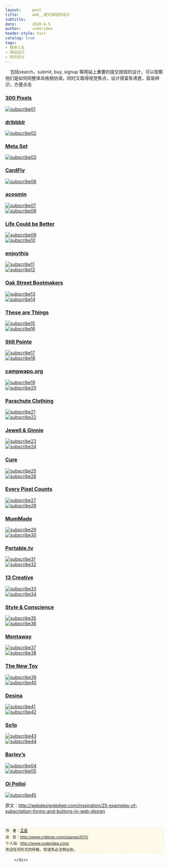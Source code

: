 ```yaml
---
layout:     post
title:      web__提交按钮的设计
subtitle:   
date:       2020-6-5
author:     coderidea
header-style: text
catalog: true
tags:
- 程序人生
- 网站设计
- 网页设计
--- 
```

<div class="postBody">
			<div id="cnblogs_post_body" class="blogpost-body"><p>    包括search，submit, buy, signup 等网站上重要的提交按钮的设计，可以观察他们是如何同整体风格相协调，同时又取得视觉焦点，设计得富有诱惑，容易辨识，方便点击</p>
<h3><a href="http://www.300pixels.org/">300 Pixels</a></h3>
<p><a href="http://www.300pixels.org/"><img class="aligncenter size-full wp-image-3448" src="http://webdesignledger.com/wp-content/uploads/2011/01/subscribe01.jpg" alt="subscribe01" /></a></p>
<h3><a href="http://www.tapmates.com/dribbblr/">dribbblr</a></h3>
<p><a href="http://www.tapmates.com/dribbblr/"><img class="aligncenter size-full wp-image-3448" src="http://webdesignledger.com/wp-content/uploads/2011/01/subscribe02.jpg" alt="subscribe02" /></a></p>
<h3><a href="http://metaset.com.au/">Meta Set</a></h3>
<p><a href="http://metaset.com.au/"><img class="aligncenter size-full wp-image-3448" src="http://webdesignledger.com/wp-content/uploads/2011/01/subscribe03.jpg" alt="subscribe03" /></a></p>
<h3><a href="http://cardf.ly/">CardFly</a></h3>
<p><a href="http://cardf.ly/"><img class="aligncenter size-full wp-image-3448" src="http://webdesignledger.com/wp-content/uploads/2011/01/subscribe06.jpg" alt="subscribe06" /></a></p>
<h3><a href="http://www.acosmin.com/">acosmin</a></h3>
<p><a href="http://www.acosmin.com/"><img class="aligncenter size-full wp-image-3448" src="http://webdesignledger.com/wp-content/uploads/2011/01/subscribe07.jpg" alt="subscribe07" /></a><br /><a href="http://www.acosmin.com/"><img class="aligncenter size-full wp-image-3448" src="http://webdesignledger.com/wp-content/uploads/2011/01/subscribe08.jpg" alt="subscribe08" /></a></p>
<h3><a href="http://www.lifecouldbebetter.com/">Life Could be Better</a></h3>
<p><a href="http://www.lifecouldbebetter.com/"><img class="aligncenter size-full wp-image-3448" src="http://webdesignledger.com/wp-content/uploads/2011/01/subscribe09.jpg" alt="subscribe09" /></a><br /><a href="http://www.lifecouldbebetter.com/"><img class="aligncenter size-full wp-image-3448" src="http://webdesignledger.com/wp-content/uploads/2011/01/subscribe10.jpg" alt="subscribe10" /></a></p>
<h3><a href="http://www.enjoythis.co.uk/">enjoythis</a></h3>
<p><a href="http://www.enjoythis.co.uk/"><img class="aligncenter size-full wp-image-3448" src="http://webdesignledger.com/wp-content/uploads/2011/01/subscribe11.jpg" alt="subscribe11" /></a><br /><a href="http://www.enjoythis.co.uk/"><img class="aligncenter size-full wp-image-3448" src="http://webdesignledger.com/wp-content/uploads/2011/01/subscribe12.jpg" alt="subscribe12" /></a></p>
<h3><a href="http://oakstreetbootmakers.com/">Oak Street Bootmakers</a></h3>
<p><a href="http://oakstreetbootmakers.com/"><img class="aligncenter size-full wp-image-3448" src="http://webdesignledger.com/wp-content/uploads/2011/01/subscribe13.jpg" alt="subscribe13" /></a><br /><a href="http://oakstreetbootmakers.com/"><img class="aligncenter size-full wp-image-3448" src="http://webdesignledger.com/wp-content/uploads/2011/01/subscribe14.jpg" alt="subscribe14" /></a></p>
<h3><a href="http://www.thesearethings.com/">These are Things</a></h3>
<p><a href="http://www.thesearethings.com/"><img class="aligncenter size-full wp-image-3448" src="http://webdesignledger.com/wp-content/uploads/2011/01/subscribe15.jpg" alt="subscribe15" /></a><br /><a href="http://www.thesearethings.com/"><img class="aligncenter size-full wp-image-3448" src="http://webdesignledger.com/wp-content/uploads/2011/01/subscribe16.jpg" alt="subscribe16" /></a></p>
<h3><a href="http://stillpointesanctuary.org/">Still Pointe</a></h3>
<p><a href="http://stillpointesanctuary.org/"><img class="aligncenter size-full wp-image-3448" src="http://webdesignledger.com/wp-content/uploads/2011/01/subscribe17.jpg" alt="subscribe17" /></a><br /><a href="http://stillpointesanctuary.org/"><img class="aligncenter size-full wp-image-3448" src="http://webdesignledger.com/wp-content/uploads/2011/01/subscribe18.jpg" alt="subscribe18" /></a></p>
<h3><a href="http://campwapo.org/">campwapo.org</a></h3>
<p><a href="http://campwapo.org/"><img class="aligncenter size-full wp-image-3448" src="http://webdesignledger.com/wp-content/uploads/2011/01/subscribe19.jpg" alt="subscribe19" /></a><br /><a href="http://campwapo.org/"><img class="aligncenter size-full wp-image-3448" src="http://webdesignledger.com/wp-content/uploads/2011/01/subscribe20.jpg" alt="subscribe20" /></a></p>
<h3><a href="http://www.madebyparachute.com/products">Parachute Clothing</a></h3>
<p><a href="http://www.madebyparachute.com/products"><img class="aligncenter size-full wp-image-3448" src="http://webdesignledger.com/wp-content/uploads/2011/01/subscribe21.jpg" alt="subscribe21" /></a><br /><a href="http://www.madebyparachute.com/products"><img class="aligncenter size-full wp-image-3448" src="http://webdesignledger.com/wp-content/uploads/2011/01/subscribe22.jpg" alt="subscribe22" /></a></p>
<h3><a href="http://www.jewellandginnie.com/">Jewell &amp; Ginnie</a></h3>
<p><a href="http://www.jewellandginnie.com/"><img class="aligncenter size-full wp-image-3448" src="http://webdesignledger.com/wp-content/uploads/2011/01/subscribe23.jpg" alt="subscribe23" /></a><br /><a href="http://www.jewellandginnie.com/"><img class="aligncenter size-full wp-image-3448" src="http://webdesignledger.com/wp-content/uploads/2011/01/subscribe24.jpg" alt="subscribe24" /></a></p>
<h3><a href="http://cure.org/">Cure</a></h3>
<p><a href="http://cure.org/"><img class="aligncenter size-full wp-image-3448" src="http://webdesignledger.com/wp-content/uploads/2011/01/subscribe25.jpg" alt="subscribe25" /></a><br /><a href="http://cure.org/"><img class="aligncenter size-full wp-image-3448" src="http://webdesignledger.com/wp-content/uploads/2011/01/subscribe26.jpg" alt="subscribe26" /></a></p>
<h3><a href="http://epicagency.net/">Every Pixel Counts</a></h3>
<p><a href="http://epicagency.net/"><img class="aligncenter size-full wp-image-3448" src="http://webdesignledger.com/wp-content/uploads/2011/01/subscribe27.jpg" alt="subscribe27" /></a><br /><a href="http://epicagency.net/"><img class="aligncenter size-full wp-image-3448" src="http://webdesignledger.com/wp-content/uploads/2011/01/subscribe28.jpg" alt="subscribe28" /></a></p>
<h3><a href="http://mummade.co.nz/">MumMade</a></h3>
<p><a href="http://mummade.co.nz/"><img class="aligncenter size-full wp-image-3448" src="http://webdesignledger.com/wp-content/uploads/2011/01/subscribe29.jpg" alt="subscribe29" /></a><br /><a href="http://mummade.co.nz/"><img class="aligncenter size-full wp-image-3448" src="http://webdesignledger.com/wp-content/uploads/2011/01/subscribe30.jpg" alt="subscribe30" /></a></p>
<h3><a href="http://portable.tv/">Portable.tv</a></h3>
<p><a href="http://portable.tv/"><img class="aligncenter size-full wp-image-3448" src="http://webdesignledger.com/wp-content/uploads/2011/01/subscribe31.jpg" alt="subscribe31" /></a><br /><a href="http://portable.tv/"><img class="aligncenter size-full wp-image-3448" src="http://webdesignledger.com/wp-content/uploads/2011/01/subscribe32.jpg" alt="subscribe32" /></a></p>
<h3><a href="http://www.13creative.com/">13 Creative</a></h3>
<p><a href="http://www.13creative.com/"><img class="aligncenter size-full wp-image-3448" src="http://webdesignledger.com/wp-content/uploads/2011/01/subscribe33.jpg" alt="subscribe33" /></a><br /><a href="http://www.13creative.com/"><img class="aligncenter size-full wp-image-3448" src="http://webdesignledger.com/wp-content/uploads/2011/01/subscribe34.jpg" alt="subscribe34" /></a></p>
<h3><a href="http://www.styleandconscience.com/">Style &amp; Conscience</a></h3>
<p><a href="http://www.styleandconscience.com/"><img class="aligncenter size-full wp-image-3448" src="http://webdesignledger.com/wp-content/uploads/2011/01/subscribe35.jpg" alt="subscribe35" /></a><br /><a href="http://www.styleandconscience.com/"><img class="aligncenter size-full wp-image-3448" src="http://webdesignledger.com/wp-content/uploads/2011/01/subscribe36.jpg" alt="subscribe36" /></a></p>
<h3><a href="http://mentaway.com/">Mentaway</a></h3>
<p><a href="http://mentaway.com/"><img class="aligncenter size-full wp-image-3448" src="http://webdesignledger.com/wp-content/uploads/2011/01/subscribe37.jpg" alt="subscribe37" /></a><br /><a href="http://mentaway.com/"><img class="aligncenter size-full wp-image-3448" src="http://webdesignledger.com/wp-content/uploads/2011/01/subscribe38.jpg" alt="subscribe38" /></a></p>
<h3><a href="http://www.thenewtoy.com/">The New Toy</a></h3>
<p><a href="http://www.thenewtoy.com/"><img class="aligncenter size-full wp-image-3448" src="http://webdesignledger.com/wp-content/uploads/2011/01/subscribe39.jpg" alt="subscribe39" /></a><br /><a href="http://www.thenewtoy.com/"><img class="aligncenter size-full wp-image-3448" src="http://webdesignledger.com/wp-content/uploads/2011/01/subscribe40.jpg" alt="subscribe40" /></a></p>
<h3><a href="http://www.desina.co.uk/">Desina</a></h3>
<p><a href="http://www.desina.co.uk/"><img class="aligncenter size-full wp-image-3448" src="http://webdesignledger.com/wp-content/uploads/2011/01/subscribe41.jpg" alt="subscribe41" /></a><br /><a href="http://www.desina.co.uk/"><img class="aligncenter size-full wp-image-3448" src="http://webdesignledger.com/wp-content/uploads/2011/01/subscribe42.jpg" alt="subscribe42" /></a></p>
<h3><a href="http://www.thrivesolo.com/">So1o</a></h3>
<p><a href="http://www.thrivesolo.com/"><img class="aligncenter size-full wp-image-3448" src="http://webdesignledger.com/wp-content/uploads/2011/01/subscribe43.jpg" alt="subscribe43" /></a><br /><a href="http://www.thrivesolo.com/"><img class="aligncenter size-full wp-image-3448" src="http://webdesignledger.com/wp-content/uploads/2011/01/subscribe44.jpg" alt="subscribe44" /></a></p>
<h3><a href="http://www.barleysgville.com/">Barley’s</a></h3>
<p><a href="http://www.barleysgville.com/"><img class="aligncenter size-full wp-image-3448" src="http://webdesignledger.com/wp-content/uploads/2011/01/subscribe04.jpg" alt="subscribe04" /></a><br /><a href="http://www.barleysgville.com/"><img class="aligncenter size-full wp-image-3448" src="http://webdesignledger.com/wp-content/uploads/2011/01/subscribe05.jpg" alt="subscribe05" /></a></p>
<h3><a href="http://www.oipolloi.com/">Oi Polloi</a></h3>
<p><a href="http://www.oipolloi.com/"><img class="aligncenter size-full wp-image-3448" src="http://webdesignledger.com/wp-content/uploads/2011/01/subscribe45.jpg" alt="subscribe45" /></a></p>
<p>原文：<a href="http://webdesignledger.com/inspiration/25-examples-of-subscription-forms-and-buttons-in-web-design">http://webdesignledger.com/inspiration/25-examples-of-subscription-forms-and-buttons-in-web-design</a></p>


<div id="ckepop"> </div>
<div>
<p id="PSignature" style="line-height:20px;background:#FFFAEA no-repeat 2% 50%;font-size:12px;border:#e0e0e0 1px dashed;">作   者：<a href="http://www.cnblogs.com/xiaoyao2011/">孟晨</a> <br /> 出   处：<a href="http://www.cnblogs.com/xiaoyao2011/">http://www.cnblogs.com/xiaoyao2011/</a> <br />个人站:  <a href="http://www.coderidea.com/">http://www.coderidea.com/</a><br />欢迎任何形式的转载，但请务必注明出处。</p>
</div></div><div id="MySignature"></div>
<div class="clear"></div>
<div id="blog_post_info_block">
<div id="BlogPostCategory"></div>
<div id="EntryTag"></div>
<div id="blog_post_info">
</div>
<div class="clear"></div>
<div id="post_next_prev"></div>
</div>


		</div>